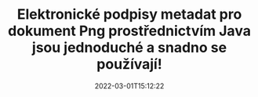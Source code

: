 ---
############################# Static ############################
layout: "auto-gen-signature"
date: 2022-03-01T15:12:22
draft: false
operation: Sign
signaturetype: Metadata
fileformat: Png
productName: Java
lang: cs
productCode: java
otherformats: pdf doc docx docm dot dotm dotx odt ott rtf xls xlsx xlsm xlsb csv ods ots xltx xltm ppt pptx pps ppsx odp otp potx potm pptm ppsm png jpg bmp gif tiff svg webp wmf
breadcrumb: Put Metadata signature on Png for Java

############################# Head ############################
head_title: "Připojte elektronické podpisy metadat k dokumentům Png prostřednictvím Java"
head_description: "Použijte metadata jako skryté elektronické podpisy ve svých dokumentech Png pomocí několika řádků kódu Java. Použijte GroupDocs Document Signature API k elektronickému podepisování obchodních dokumentů a souborů pomocí metadat."

############################# Header ############################
title: "Elektronické podpisy metadat pro dokument Png prostřednictvím Java jsou jednoduché a snadno se používají!"
description: "ePodepište své dokumenty a smlouvy Png se skrytými položkami metadat. Vytvářejte metadata pro soubory PDF, dokumenty MS Word, sešity MS Excel, prezentace MS PowerPoint a různé formáty obrázků bez problémů a navíc s kódováním."
bg_image: "https://cms.admin.containerize.com/templates/aspose/App_Themes/V3/images/bg/header1.png"
bg_overlay: false
button:
    enable: true

############################# SubMenu ############################
submenu:
    enable: true

    left:
        img_alt: "GroupDocs.Signature for Java"
        image: "https://cms.admin.containerize.com/templates/groupdocs/images/product-logos/90x90-noborder/groupdocs-signature-java.png"
        product: "GroupDocs.Signature"
        platform: "Java"



############################# About ############################
about:
    enable: true
    title: "O rozhraní API pro podpisy metadat GroupDocs.Signature for Java"
    content: |
        [GroupDocs.Signature for Java](https://products.groupdocs.com/signature/java/) je oblíbené rozhraní API pro elektronické podepisování digitálních dokumentů. K dispozici jsou podpisy jako texty, obrázky, digitální certifikáty, čárové kódy, QR kódy, razítka nebo metadata. Podpisy lze umístit do souborů PDF, dokumentů MS Word, sešitů MS Excel, prezentací MS PowerPoint, souborů Adobe Photoshop a různých obrazových formátů. Zákazníci mohou podepsat svůj dokument a aktualizovat, vyhledávat, ověřovat, mazat nebo zobrazovat elektronické podpisy, které byly na tyto dokumenty vloženy. Navíc je k dispozici mnoho schopností pro přizpůsobení podpisů.
    

############################# Steps ############################
steps:
    enable: true
    title_left: "Kroky k podepsání Png pomocí Metadata v Java"
    content_left: |
        [GroupDocs.Signature for Java](https://products.groupdocs.com/signature/java/) umožňuje rychle a snadno podepisovat dokumenty Png pomocí podpisů Metadata.
        
        * Vytvořte instanci třídy Signature poskytující soubor Png, který se má podepisovat jako cesta nebo proud paměti
        * Instantujte třídu SignOptions a nastavte všechna požadovaná data.
        * Vyvolejte metodu Signature.Sign() předáním výstupního souboru Png nebo proudu paměti

    title_right: " Požadavky na systém"
    content_right: |
        GroupDocs.Signature for Java jsou podporovány na všech hlavních platformách a operačních systémech. Před spuštěním níže uvedeného kódu se prosím ujistěte, že máte na svém systému nainstalovány následující předpoklady.

        * Operační systémy: Microsoft Windows, Linux, MacOS
        * Vývojová prostředí: NetBeans, Intellij IDEA, Eclipse, etc.
        * Java runtime: J2SE 6.0 and above
        * Získejte nejnovější GroupDocs.Signature for Java od [Maven](https://repository.groupdocs.com/webapp/#/artifacts/browse/tree/General/repo/com/groupdocs/groupdocs-signature)
         
    code: |
        ```java    
                
        // Set up input Png file
        String filePath = "input.png";
        // Set up output file
        String outputFilePath = "output.png";

        // Instantiate Signature for input file
        Signature signature = new Signature(filePath);

        // instantiate metadata signing options
        MetadataSignOptions options = new MetadataSignOptions();

        // Specify different Metadata Signatures and add them to options signature collection
        // set start id
        int imgsMetadataId = 41996;
        // setup int value
        ImageMetadataSignature mdSign_DocId = new ImageMetadataSignature(imgsMetadataId++, 123456); // int
        options.getSignatures().add(mdSign_DocId);
        // setup Author property
        ImageMetadataSignature mdSign_Author = new ImageMetadataSignature(imgsMetadataId++, "Mr.Scherlock Holmes"); // string
        options.getSignatures().add(mdSign_Author);
        // setup data of sign date
        ImageMetadataSignature mdSign_Date = new ImageMetadataSignature(imgsMetadataId++, new Date()); // DateTime
        options.getSignatures().add(mdSign_Date);
        // setup double
        ImageMetadataSignature mdSign_Amnt = new ImageMetadataSignature(imgsMetadataId++, 123.456); //decimal value
        options.getSignatures().add(mdSign_Amnt);

        // sign Png document
        SignResult result = signature.sign(outputFilePath, options);

        ```

############################# Demos ############################
demos:
    enable: true
    title: "Podepisování dokumentů Png pomocí živé ukázky Metadata"
    content: |
       Podepište soubor Png pomocí různých podpisů právě teď na webu [GroupDocs.Signature App](https://products.groupdocs.app/signature/family). Bezplatné online demo na vás čeká.          

############################# More Formats ############################
more_formats:
    enable: true
    title: "Další podporované podpisy Metadata pro Java"
    content: |
        "Můžete také podepsat Png pomocí jiných typů podpisů. Podívejte se prosím na níže uvedený seznam."
    format: 
       
       
back_to_top:
    enable: true
---